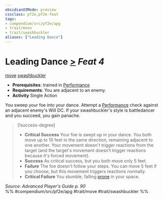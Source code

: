 ```yaml
---
obsidianUIMode: preview
cssclass: pf2e,pf2e-feat
tags:
- compendium/src/pf2e/apg
- trait/move
- trait/swashbuckler
aliases: ["Leading Dance"]
---
```

# Leading Dance  [>](/rules/core-rulebook/chapter-9-playing-the-game.md#Actions "Single Action") *Feat 4*  
[move](/rules/traits/move.md)  [swashbuckler](/rules/traits/swashbuckler-apg.md)  

- **Prerequisites**: trained in [Performance](/compendium/skills.md#Performance)
- **Requirements**: You are adjacent to an enemy.
- **Activity** Single Action

You sweep your foe into your dance. Attempt a [Performance](/compendium/skills.md#Performance) check against an adjacent enemy's Will DC. If your swashbuckler's style is battledancer and you succeed, you gain panache.

> [!success-degree] 
> - **Critical Success** Your foe is swept up in your dance. You both move up to 10 feet in the same direction, remaining adjacent to one another. Your movement doesn't trigger reactions from the target (and the target's movement doesn't trigger reactions because it's forced movement).
> - **Success** As critical success, but you both move only 5 feet.
> - **Failure** The foe doesn't follow your steps. You can move 5 feet if you choose, but this movement triggers reactions normally.
> - **Critical Failure** You stumble, falling [prone](/rules/conditions.md#Prone) in your space.

*Source: Advanced Player's Guide p. 90*  
%% #compendium/src/pf2e/apg #trait/move #trait/swashbuckler %%